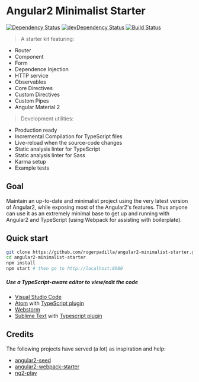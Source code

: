 # Angular2 Minimalist Starter

[![Dependency Status](https://david-dm.org/rogerpadilla/angular2-minimalist-starter.svg)](https://david-dm.org/rogerpadilla/angular2-minimalist-starter)
[![devDependency Status](https://david-dm.org/rogerpadilla/angular2-minimalist-starter/dev-status.svg)](https://david-dm.org/rogerpadilla/angular2-minimalist-starter#info=devDependencies)
[![Build Status](https://travis-ci.org/rogerpadilla/angular2-minimalist-starter.svg?branch=master)](https://travis-ci.org/rogerpadilla/angular2-minimalist-starter)

> A starter kit featuring:
* Router
* Component
* Form
* Dependence Injection
* HTTP service
* Observables
* Core Directives
* Custom Directives
* Custom Pipes
* Angular Material 2

> Development utilities:
* Production ready
* Incremental Compilation for TypeScript files
* Live-reload when the source-code changes
* Static analysis linter for TypeScript
* Static analysis linter for Sass
* Karma setup
* Example tests

## Goal
Maintain an up-to-date and minimalist project using the very latest version of Angular2, while exposing most of the Angular2's features. Thus anyone can use it as an extremely minimal base to get up and running with Angular2 and TypeScript (using Webpack for assisting with boilerplate).

## Quick start
```bash
git clone https://github.com/rogerpadilla/angular2-minimalist-starter.git
cd angular2-minimalist-starter
npm install
npm start # then go to http://localhost:8080
```

##### Use a TypeScript-aware editor to view/edit the code
* [Visual Studio Code](https://code.visualstudio.com/)
* [Atom](https://atom.io/) with [TypeScript plugin](https://atom.io/packages/atom-typescript)
* [Webstorm](https://www.jetbrains.com/webstorm/download/)
* [Sublime Text](http://www.sublimetext.com) with [Typescript plugin](https://github.com/Microsoft/Typescript-Sublime-plugin#installation)

## Credits
The following projects have served (a lot) as inspiration and help:
- [angular2-seed](https://github.com/mgechev/angular2-seed)
- [angular2-webpack-starter](https://github.com/angular-class/angular2-webpack-starter)
- [ng2-play](https://github.com/pkozlowski-opensource/ng2-play)
